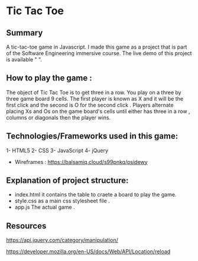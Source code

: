# Tic Tac Toe

## Summary

A tic-tac-toe game in Javascript.  I made this game as a project that is part of the Software Engineering immersive course.
The live demo of this project is available " ".

## How to play the game : 


The object of Tic Tac Toe is to get three in a row. You play on a three by three game board 9 cells. The first player is known as X and it will be the first click and the second is O for the second click . Players alternate placing Xs and Os on the game board's cells until either has three in a row , columns or diagonals then the player wins.


## Technologies/Frameworks used in this game:


1- HTML5
2- CSS
3- JavaScript
4- jQuery
- Wireframes : https://balsamiq.cloud/s99pnkq/psidewy

## Explanation of project structure:


 - index.html  it contains the table to craete a board to play the game.
 - style.css as a main css stylesheet file .
- app.js  The actual game .

## Resources

https://api.jquery.com/category/manipulation/ 

https://developer.mozilla.org/en-US/docs/Web/API/Location/reload







